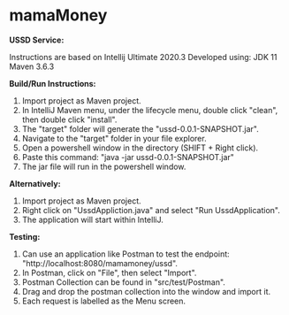 # mamaMoney

<b>USSD Service:</b>

Instructions are based on Intellij Ultimate 2020.3
Developed using:
JDK 11
Maven 3.6.3

<b>Build/Run Instructions:</b>
1. Import project as Maven project.
2. In IntelliJ Maven menu, under the lifecycle menu, double click "clean", then double click "install".
3. The "target" folder will generate the "ussd-0.0.1-SNAPSHOT.jar".
4. Navigate to the "target" folder in your file explorer.
5. Open a powershell window in the directory (SHIFT + Right click).
6. Paste this command: "java -jar ussd-0.0.1-SNAPSHOT.jar"
7. The jar file will run in the powershell window.

<b>Alternatively:</b>
1. Import project as Maven project.
2. Right click on "UssdAppliction.java" and select "Run UssdApplication".
3. The application will start within IntelliJ.

<b>Testing:</b>
1. Can use an application like Postman to test the endpoint: "http://localhost:8080/mamamoney/ussd".
2. In Postman, click on "File", then select "Import".
3. Postman Collection can be found in "src/test/Postman". 
4. Drag and drop the postman collection into the window and import it.
5. Each request is labelled as the Menu screen.
